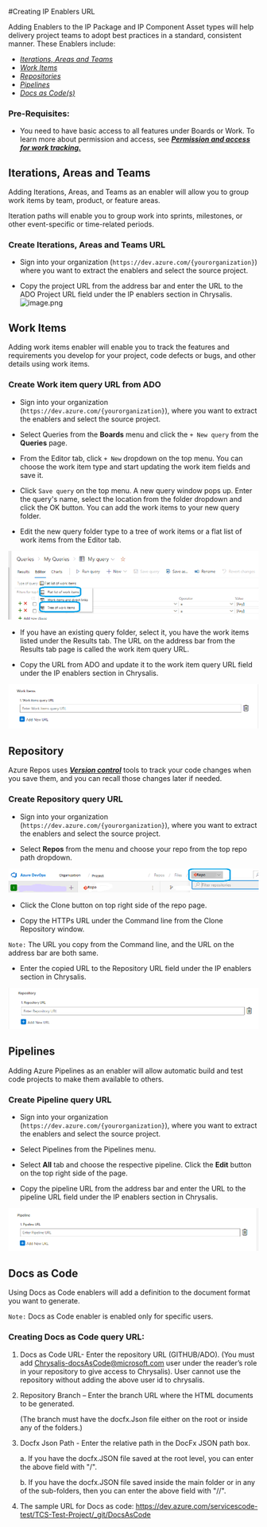 #Creating IP Enablers URL

Adding Enablers to the IP Package and IP Component Asset types will help delivery project teams to adopt best practices in a standard, consistent manner. These Enablers include:

- _[Iterations, Areas and Teams](#iterations%2C-areas-and-teams)_
- _[Work Items](#Work-Items)_
- _[Repositories](#Repository)_
- _[Pipelines](#Pipelines)_
- _[Docs as Code(s)](#Docs-as-Code)_

### Pre-Requisites:  

- You need to have basic access to all features under Boards or Work.
To learn more about permission and access, see [**_Permission and access for work tracking._**](https://learn.microsoft.com/en-us/azure/devops/organizations/security/permissions-access-work-tracking?view=azure-devops)

## Iterations, Areas and Teams

Adding Iterations, Areas, and Teams as an enabler will allow you to group work items by team, product, or feature areas. 

Iteration paths will enable you to group work into sprints, milestones, or other event-specific or time-related periods.
 
### Create Iterations, Areas and Teams URL

- Sign into your organization (`https://dev.azure.com/{yourorganization}`) where you want to extract the enablers and select the source project.

- Copy the project URL from the address bar and enter the URL to the ADO Project URL field under the IP enablers section in Chrysalis.  
![image.png](/docs/attachments/image-42cfb8d6-0154-4966-8df3-41ad21d06423.png)

## Work Items

Adding work items enabler will enable you to track the features and requirements you develop for your project, code defects or bugs, and other details using work items.

### Create Work item query URL from ADO

- Sign into your organization (`https://dev.azure.com/{yourorganization}`), where you want to extract the enablers and select the source project.

- Select Queries from the **Boards** menu and click the `+ New query` from the **Queries** page.

- From the Editor tab, click `+ New` dropdown on the top menu. You can choose the work item type and start updating the work item fields and save it.

- Click `Save query` on the top menu. A new query window pops up. Enter the query's name, select the location from the folder dropdown and click the OK button. You can add the work items to your new query folder.

- Edit the new query folder type to a tree of work items or a flat list of work items from the Editor tab.

![typeofquery.png](/docs/attachments/typeofquery.png)

- If you have an existing query folder, select it, you have the work items listed under the Results tab. The URL on the address bar from the Results tab page is called the work item query URL.

- Copy the URL from ADO and update it to the work item query URL field under the IP enablers section in Chrysalis.

![Workitemenabler.png](/docs/attachments/Workitemenabler.png)


 ## Repository

Azure Repos uses **_[Version control](https://learn.microsoft.com/en-us/devops/develop/git/what-is-version-control)_** tools to track your code changes when you save them, and you can recall those changes later if needed.

### Create Repository query URL

- Sign into your organization (`https://dev.azure.com/{yourorganization}`), where you want to extract the enablers and select the source project.

- Select **Repos** from the menu and choose your repo from the top repo path dropdown.

![Repoenabler2.png](/docs/attachments/Repoenabler2.png)

- Click the Clone button on top right side of the repo page.

- Copy the HTTPs URL under the Command line from the Clone Repository window.

`Note:` The URL you copy from the Command line, and the URL on the address bar are both same.

- Enter the copied URL to the Repository URL field under the IP enablers section in Chrysalis.

![Repoenabler.png](/docs/attachments/Repoenabler.png)

## Pipelines

Adding Azure Pipelines as an enabler will allow automatic build and test code projects to make them available to others.
 
### Create Pipeline query URL

- Sign into your organization (`https://dev.azure.com/{yourorganization}`), where you want to extract the enablers and select the source project.

- Select Pipelines from the Pipelines menu. 

- Select **All** tab and choose the respective pipeline. Click the **Edit** button on the top right side of the page.

- Copy the pipeline URL from the address bar and enter the URL to the pipeline URL field under the IP enablers section in Chrysalis. 

![Pipelineenabler.png](/docs/attachments/Pipelineenabler.png)

## Docs as Code 

Using Docs as Code enablers will add a definition to the document format you want to generate.

`Note:` Docs as Code enabler is enabled only for specific users.

### Creating Docs as Code query URL: 

 1. Docs as Code URL- Enter the repository URL (GITHUB/ADO). 
  (You must add Chrysalis-docsAsCode@microsoft.com user under the 
   reader’s role in your repository to give access to Chrysalis). User 
   cannot use the repository without adding the above user id to 
   chrysalis. 

 2. Repository Branch – Enter the branch URL where the HTML documents to be generated.  

    (The branch must have the docfx.Json file either on the root or inside any of the folders.) 

3. Docfx Json Path - Enter the relative path in the DocFx JSON path box. 

     a. If you have the docfx.JSON file saved at the root level, you can enter the above field with "/". 

     b. If you have the docfx.JSON file saved inside the main folder or in any of the sub-folders, then you can enter the above field with "/<Foldername>/". 

4. The sample URL for Docs as code: https://dev.azure.com/servicescode-test/TCS-Test-Project/_git/DocsAsCode 
